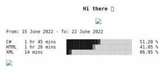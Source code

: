 <h4 align="center"><samp> Hi there 👋  </samp></h4>

<p align="center">
  
  <a href="https://github.com/bznick98">
    <img align="center" src="https://github-readme-stats.vercel.app/api?username=bznick98&&count_private=true&hide=issues,prs,contribs&show_icons=true&theme=gruvbox" />
  </a>
  
  <!--START_SECTION:waka-->

```text
From: 15 June 2022 - To: 22 June 2022

C#     1 hr 45 mins    ████████████▓░░░░░░░░░░░░   51.20 %
HTML   1 hr 26 mins    ██████████▒░░░░░░░░░░░░░░   41.85 %
XML    14 mins         █▓░░░░░░░░░░░░░░░░░░░░░░░   06.95 %
```

<!--END_SECTION:waka-->
  
 
</p>

![](https://visitor-badge.glitch.me/badge?page_id=bznick98.bznick98)

